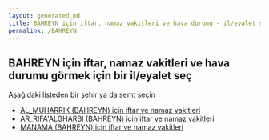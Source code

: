 ```yaml
---
layout: generated_md
title: BAHREYN için iftar, namaz vakitleri ve hava durumu - il/eyalet seç
permalink: /BAHREYN
---
```


## BAHREYN için iftar, namaz vakitleri ve hava durumu  görmek için bir il/eyalet seç

Aşağıdaki listeden bir şehir ya da semt seçin

* [AL_MUHARRIK (BAHREYN) için iftar ve namaz vakitleri](/BAHREYN/AL_MUHARRIK)
* [AR_RIFA'ALGHARBI (BAHREYN) için iftar ve namaz vakitleri](/BAHREYN/AR_RIFA'ALGHARBI)
* [MANAMA (BAHREYN) için iftar ve namaz vakitleri](/BAHREYN/MANAMA)
